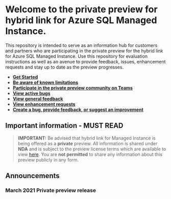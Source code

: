 
# Welcome to the private preview for hybrid link for Azure SQL Managed Instance.

This repository is intended to serve as an information hub for customers and partners who are participating in the private preview for the hybrid link for Azure SQL Managed Instance. Use this repository for evaluation instructions as well as an avenue to provide feedback, issues, enhancement requests and stay up to date as the preview progresses.

- [**Get Started**](#get-started)
- [**Be aware of known limitations**](#known-limitations)
- [**Participate in the private preview community on Teams**](#questions)
- [**View active bugs**](https://github.com/microsoft/Hybrid-link-for-Azure-SQL-Managed-Instance/issues)
- [**View general feedback**](https://github.com/microsoft/Hybrid-link-for-Azure-SQL-Managed-Instance/labels/feedback)
- [**View enhancement requests**](https://github.com/microsoft/Hybrid-link-for-Azure-SQL-Managed-Instance/labels/enhancement)
- [**Create a bug, provide feedback, or suggest an improvement**](https://github.com/microsoft/Hybrid-link-for-Azure-SQL-Managed-Instance/issues/new)

## Important information - MUST READ

> **IMPORTANT:** Be advised that hybrid link for Managed Instance is being offered as a **private** preview. All information is shared under **NDA** and is subject to the preview license terms which are available to view [here](/blob/master/LICENSE.MD). You are **not permitted** to share any information about this preview publicly in any form.
> 

## Announcements

### March 2021 Private preview release



